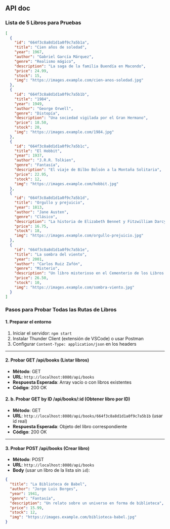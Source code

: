 
## API doc
### Lista de 5 Libros para Pruebas
```json
[
  {
    "id": "664f3c8a8d1d1a0f9c7a5b1a",
    "title": "Cien años de soledad",
    "year": 1967,
    "author": "Gabriel García Márquez",
    "genre": "Realismo mágico",
    "description": "La saga de la familia Buendía en Macondo",
    "price": 24.99,
    "stock": 15,
    "img": "https://images.example.com/cien-anos-soledad.jpg"
  },
  {
    "id": "664f3c8a8d1d1a0f9c7a5b1b",
    "title": "1984",
    "year": 1949,
    "author": "George Orwell",
    "genre": "Distopía",
    "description": "Una sociedad vigilada por el Gran Hermano",
    "price": 18.50,
    "stock": 20,
    "img": "https://images.example.com/1984.jpg"
  },
  {
    "id": "664f3c8a8d1d1a0f9c7a5b1c",
    "title": "El Hobbit",
    "year": 1937,
    "author": "J.R.R. Tolkien",
    "genre": "Fantasía",
    "description": "El viaje de Bilbo Bolsón a la Montaña Solitaria",
    "price": 22.95,
    "stock": 12,
    "img": "https://images.example.com/hobbit.jpg"
  },
  {
    "id": "664f3c8a8d1d1a0f9c7a5b1d",
    "title": "Orgullo y prejuicio",
    "year": 1813,
    "author": "Jane Austen",
    "genre": "Clásico",
    "description": "La historia de Elizabeth Bennet y Fitzwilliam Darcy",
    "price": 16.75,
    "stock": 18,
    "img": "https://images.example.com/orgullo-prejuicio.jpg"
  },
  {
    "id": "664f3c8a8d1d1a0f9c7a5b1e",
    "title": "La sombra del viento",
    "year": 2001,
    "author": "Carlos Ruiz Zafón",
    "genre": "Misterio",
    "description": "Un libro misterioso en el Cementerio de los Libros Olvidados",
    "price": 26.50,
    "stock": 10,
    "img": "https://images.example.com/sombra-viento.jpg"
  }
]
```

### Pasos para Probar Todas las Rutas de Libros

#### 1. Preparar el entorno
1. Iniciar el servidor: `npm start`
2. Instalar Thunder Client (extensión de VSCode) o usar Postman
3. Configurar `Content-Type: application/json` en los headers

---

#### 2. Probar GET /api/books (Listar libros)
- **Método**: GET
- **URL**: `http://localhost:8080/api/books`
- **Respuesta Esperada**: Array vacío o con libros existentes
- **Código**: 200 OK

#### 2. b. Probar GET by ID /api/books/:id (Obtener libro por ID)
- **Método**: GET
- **URL**: `http://localhost:8080/api/books/664f3c8a8d1d1a0f9c7a5b1b` (usar id real)
- **Respuesta Esperada**: Objeto del libro correspondiente
- **Código**: 200 OK

---

#### 3. Probar POST /api/books (Crear libro)
- **Método**: POST
- **URL**: `http://localhost:8080/api/books`
- **Body** (usar un libro de la lista sin `id`):
```json
{
  "title": "La Biblioteca de Babel",
  "author": "Jorge Luis Borges",
  "year": 1941,
  "genre": "Fantasía",
  "description": "Un relato sobre un universo en forma de biblioteca",
  "price": 15.99,
  "stock": 12,
  "img": "https://images.example.com/biblioteca-babel.jpg"
}
```